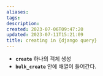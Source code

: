 ```yaml
---
aliases: 
tags: 
description:
created: 2023-07-06T09:47:20
updated: 2023-07-11T15:21:09
title: creating in {django query}
---
```

- **`create`** 하나의 객체 생성
- **`bulk_create`** 안에 배열이 들어간다.